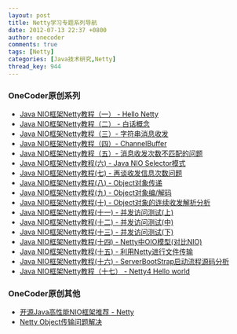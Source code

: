 ```yaml
---
layout: post
title: Netty学习专题系列导航
date: 2012-07-13 22:37 +0800
author: onecoder
comments: true
tags: [Netty]
categories: [Java技术研究,Netty]
thread_key: 944
---
```

### OneCoder原创系列

- <a href="http://www.coderli.com/netty-course-hello-world/" target="\_blank">Java NIO框架Netty教程（一） - Hello Netty</a>
- <a href="http://www.coderli.com/netty-two-concepts/" rel="bookmark" target="\_blank">Java NIO框架Netty教程（二） - 白话概念</a>
- <a href="http://www.coderli.com/netty-string-channelbuffer/" target="\_blank">Java NIO框架Netty教程（三）- 字符串消息收发</a>
- <a href="http://www.coderli.com/netty-channel-stream/" target="\_blank">Java NIO框架Netty教程（四）- ChannelBuffer</a>
- <a href="http://www.coderli.com/netty-message-receive-count-mismatch/" target="\_blank">Java NIO框架Netty教程（五）- 消息收发次数不匹配的问题</a>
- <a href="http://www.coderli.com/netty-nio-selector/"  target="\_blank">Java NIO框架Netty教程(六) - Java NIO Selector模式</a>
- <a href="http://www.coderli.com/netty-message-receive-count-mismatch-two/"  target="\_blank">Java NIO框架Netty教程(七) - 再谈收发信息次数问题</a>
- <a href="http://www.coderli.com/netty-object-transmit/"  target="\_blank">Java NIO框架Netty教程(八) - Object对象传递</a>
- <a href="http://www.coderli.com/netty-custom-object-codec/" target="\_blank">Java NIO框架Netty教程(九) - Object对象编/解码</a>
- <a href="http://www.coderli.com/netty-object-continuous-readwrite/" target="\_blank">Java NIO框架Netty教程(十) - Object对象的连续收发解析分析</a>
- <a href="http://www.coderli.com/netty-concurrency-problem-one/" target="\_blank">Java NIO框架Netty教程(十一) - 并发访问测试(上)</a>
- <a href="http://www.coderli.com/netty-concurrency-problem-test-two/" target="\_blank">Java NIO框架Netty教程(十二) - 并发访问测试(中)</a>
- <a href="http://www.coderli.com/netty-concurrency-problem-test-end" target="\_blank">Java NIO框架Netty教程(十三) - 并发访问测试(下)</a>
- <a href="http://www.coderli.com/netty-oio-nio" target="\_blank">Java NIO框架Netty教程(十四) - Netty中OIO模型(对比NIO)</a>
- <a href="http://www.coderli.com/netty-file-transfer" target="\_blank">Java NIO框架Netty教程(十五) - 利用Netty进行文件传输</a>
- <a href="http://www.coderli.com/netty-server-bootstrap-nio-source-analysis" target="\_blank">Java NIO框架Netty教程(十六) - ServerBootStrap启动流程源码分析</a>
- <a href="http://www.coderli.com/netty4-hello-world">Java NIO框架Netty教程（十七） - Netty4 Hello world</a>

### OneCoder原创其他

- <a href="http://www.coderli.com/opensource-netty-intro/" target="\_blank">开源Java高性能NIO框架推荐 - Netty</a>
- <a href="http://www.coderli.com/netty-object-readwrite/" target="\_blank">Netty Object传输问题解决</a>
